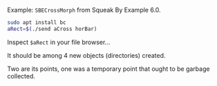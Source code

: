 Example: `SBECrossMorph` from Squeak By Example 6.0.

```bash
sudo apt install bc
aRect=$(./send aCross horBar)
```

Inspect `$aRect` in your file browser...

It should be among 4 new objects (directories) created.

Two are its points, one was a temporary point that ought to be garbage collected.